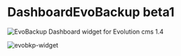 # DashboardEvoBackup beta1
![EvoBackup](https://github.com/Nicola1971/EvoBackup) Dashboard widget for Evolution cms 1.4


![evobkp-widget](https://user-images.githubusercontent.com/7342798/31910093-b0c1fcbc-b83c-11e7-98d8-50db0faac0bd.png)
